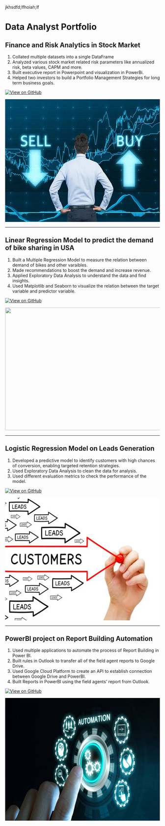 jkhsdfd;lfhoiah;lf
# Data Analyst Portfolio

## Finance and Risk Analytics in Stock Market

1. Collated multiple datasets into a single DataFrame
2. Analyzed various stock market related risk parameters like annualized risk, beta values, CAPM and more.
3. Built executive report in Powerpoint and visualization in PowerBi.
4. Helped two investors to build a Portfolio Management Strategies for long term business goals.

[![View on GitHub](https://img.shields.io/badge/GitHub-View_on_GitHub-blue?logo=GitHub)](https://github.com/Divesh-Gaba/Finance-and-Risk-Analytics)

<center>
    <img src="assets/img/stock.png" width="800" height="400"/>
</center>

---

## Linear Regression Model to predict the demand of bike sharing in USA

1. Built a Multiple Regression Model to measure the relation between demand of bikes and other varaibles.
2. Made recommendations to boost the demand and increase revenue.
3. Applied Exploratory Data Analysis to understand the data and find insights.
4. Used Matplotlib and Seaborn to visualize the relation between the target variable and predictor variable.

[![View on GitHub](https://img.shields.io/badge/GitHub-View_on_GitHub-blue?logo=GitHub)](https://github.com/Divesh-Gaba/Bike-Sharing-Linear-Regression-Project)

<center>
    <img src="assets/img/tareq-ismail-iCIEg2SX2IA-unsplash.jpg" width="800" height="400"/>
</center>

---

## Logistic Regression Model on Leads Generation

1. Developed a predictive model to identify customers with high chances of conversion, enabling targeted retention strategies.
2. Used Exploratory Data Analysis to clean the data for analysis.
3. Used different evaluation metrics to check the performance of the model.

[![View on GitHub](https://img.shields.io/badge/GitHub-View_on_GitHub-blue?logo=GitHub)](https://github.com/Divesh-Gaba/Logistic-Regression-Model-on-Leads-Data)

<center>
    <img src="assets/img/leads.png" width="800" height="400"/>
</center>

---

## PowerBI project on Report Building Automation

1. Used multiple applications to automate the process of Report Building in Power BI.
2. Built rules in Outlook to transfer all of the field agent reports to Google Drive.
3. Used Google Cloud Platform to create an API to establish connection between Google Drive and PowerBI.
4. Built Reports in PowerBI using the field agents’ report from Outlook.

[![View on GitHub](https://img.shields.io/badge/GitHub-View_on_GitHub-blue?logo=GitHub)](https://github.com/Divesh-Gaba/Power-BI-Report-Building-Automation)

<center>
    <img src="assets/img/reportautomation.jpg" width="800" height="400"/>
</center>

